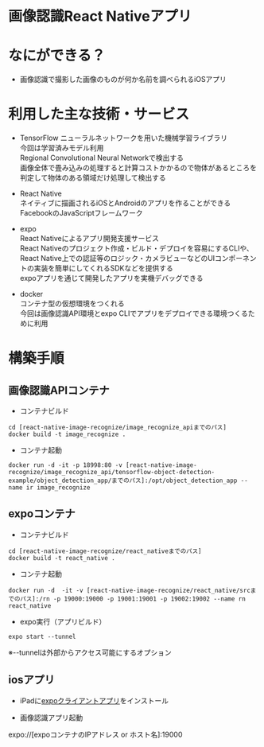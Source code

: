 画像認識React Nativeアプリ
====

# なにができる？
- 画像認識で撮影した画像のものが何か名前を調べられるiOSアプリ

# 利用した主な技術・サービス
- TensorFlow
ニューラルネットワークを用いた機械学習ライブラリ  
今回は学習済みモデル利用  
Regional Convolutional Neural Networkで検出する  
画像全体で畳み込みの処理すると計算コストかかるので物体があるところを判定して物体のある領域だけ処理して検出する

- React Native  
ネイティブに描画されるiOSとAndroidのアプリを作ることができるFacebookのJavaScriptフレームワーク

- expo  
React Nativeによるアプリ開発支援サービス  
React Nativeのプロジェクト作成・ビルド・デプロイを容易にするCLIや、React Native上での認証等のロジック・カメラビューなどのUIコンポーネントの実装を簡単にしてくれるSDKなどを提供する  
expoアプリを通じて開発したアプリを実機デバッグできる

- docker  
コンテナ型の仮想環境をつくれる  
今回は画像認識API環境とexpo CLIでアプリをデプロイできる環境つくるために利用

# 構築手順
## 画像認識APIコンテナ
- コンテナビルド
```
cd [react-native-image-recognize/image_recognize_apiまでのパス]
docker build -t image_recognize .
```

- コンテナ起動
```
docker run -d -it -p 18998:80 -v [react-native-image-recognize/image_recognize_api/tensorflow-object-detection-example/object_detection_app/までのパス]:/opt/object_detection_app --name ir image_recognize
```

## expoコンテナ
- コンテナビルド
```
cd [react-native-image-recognize/react_nativeまでのパス]
docker build -t react_native .
```

- コンテナ起動
```
docker run -d  -it -v [react-native-image-recognize/react_native/srcまでのパス]:/rn -p 19000:19000 -p 19001:19001 -p 19002:19002 --name rn react_native
```

- expo実行（アプリビルド）
```
expo start --tunnel
```
※--tunnelは外部からアクセス可能にするオプション

## iosアプリ
- iPadに[expoクライアントアプリ](https://apps.apple.com/jp/app/expo-client/id982107779)をインストール

- 画像認識アプリ起動

expo://[expoコンテナのIPアドレス or ホスト名]:19000
